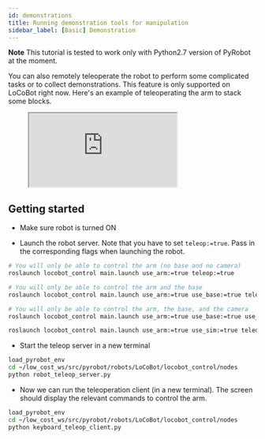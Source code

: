 ```yaml
---
id: demonstrations
title: Running demonstration tools for manipulation
sidebar_label: [Basic] Demonstration
---
```


**Note** This tutorial is tested to work only with Python2.7 version of PyRobot at the moment.

You can also remotely teleoperate the robot to perform some complicated tasks or to collect demonstrations. This feature is only supported on LoCoBot right now. Here's an example of teleoperating the arm to stack some blocks.

<figure class="video_container">
	<iframe class="doc_vid" src="https://www.youtube.com/embed/Po42kt09FIM">
	</iframe>
</figure>

## Getting started

* Make sure robot is turned ON

* Launch the robot server. Note that you have to set `teleop:=true`. Pass in the corresponding flags when launching the robot.

<!--DOCUSAURUS_CODE_TABS-->
<!--LoCoBot Arm [Real]-->
```bash
# You will only be able to control the arm (no base and no camera)
roslaunch locobot_control main.launch use_arm:=true teleop:=true
```
<!--Arm+Base [Real]-->
```bash
# You will only be able to control the arm and the base
roslaunch locobot_control main.launch use_arm:=true use_base:=true teleop:=true
```
<!--Arm+Base+Camera [Real]-->
```bash
# You will only be able to control the arm, the base, and the camera
roslaunch locobot_control main.launch use_arm:=true use_base:=true use_camera:=true teleop:=true
```
<!--Arm+Base+Camera [Gazebo]-->
```bash
roslaunch locobot_control main.launch use_arm:=true use_sim:=true teleop:=true use_camera:=true use_base:=true
```
<!--END_DOCUSAURUS_CODE_TABS--> 

* Start the teleop server in a new terminal
```bash
load_pyrobot_env
cd ~/low_cost_ws/src/pyrobot/robots/LoCoBot/locobot_control/nodes
python robot_teleop_server.py
```

* Now we can run the teleoperation client (in a new terminal). The screen should display the relevant commands to control the arm. 
```bash
load_pyrobot_env
cd ~/low_cost_ws/src/pyrobot/robots/LoCoBot/locobot_control/nodes
python keyboard_teleop_client.py
```